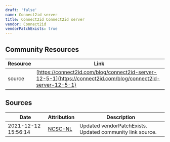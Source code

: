 ```yaml
---
draft: 'false'
name: Connect2id server
title: Connect2id Connect2id server
vendor: Connect2id
vendorPatchExists: true
---
```



## Community Resources
| Resource | Link |
| --- | --- |
| source | [https://connect2id.com/blog/connect2id-server-12-5-1](https://connect2id.com/blog/connect2id-server-12-5-1) |


## Sources
| Date | Attribution | Description |
| --- | --- | --- |
| 2021-12-12 15:56:14 | [NCSC-NL](https://github.com/NCSC-NL/log4shell/blob/main/software/README.md) | Updated vendorPatchExists. Updated community link source.  |
